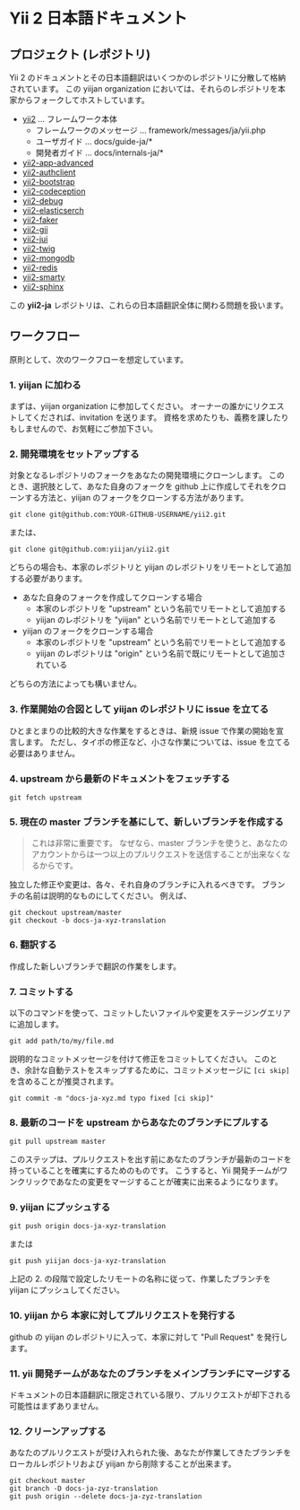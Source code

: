 Yii 2 日本語ドキュメント
========================

## プロジェクト (レポジトリ)

Yii 2 のドキュメントとその日本語翻訳はいくつかのレポジトリに分散して格納されています。
この yiijan organization においては、それらのレポジトリを本家からフォークしてホストしています。

- [yii2](https://github.com/yiijan/yii2) ... フレームワーク本体
    - フレームワークのメッセージ ... framework/messages/ja/yii.php
    - ユーザガイド ... docs/guide-ja/*
    - 開発者ガイド ... docs/internals-ja/*
- [yii2-app-advanced](https://github.com/yiijan/yii2-app-advanced)
- [yii2-authclient](https://github.com/yiijan/yii2-authclient)
- [yii2-bootstrap](https://github.com/yiijan/yii2-bootstrap)
- [yii2-codeception](https://github.com/yiijan/yii2-codeception)
- [yii2-debug](https://github.com/yiijan/yii2-debug)
- [yii2-elasticserch](https://github.com/yiijan/yii2-elasticserch)
- [yii2-faker](https://github.com/yiijan/yii2-faker)
- [yii2-gii](https://github.com/yiijan/yii2-gii)
- [yii2-jui](https://github.com/yiijan/yii2-jui)
- [yii2-twig](https://github.com/yiijan/yii2-twig)
- [yii2-mongodb](https://github.com/yiijan/yii2-mongodb)
- [yii2-redis](https://github.com/yiijan/yii2-redis)
- [yii2-smarty](https://github.com/yiijan/yii2-smarty)
- [yii2-sphinx](https://github.com/yiijan/yii2-sphinx)

この **yii2-ja** レポジトリは、これらの日本語翻訳全体に関わる問題を扱います。


## ワークフロー

原則として、次のワークフローを想定しています。

### 1. yiijan に加わる

まずは、yiijan organization に参加してください。
オーナーの誰かにリクエストしてくだされば、invitation を送ります。
資格を求めたりも、義務を課したりもしませんので、お気軽にご参加下さい。

### 2. 開発環境をセットアップする

対象となるレポジトリのフォークをあなたの開発環境にクローンします。
このとき、選択肢として、あなた自身のフォークを github 上に作成してそれをクローンする方法と、yiijan のフォークをクローンする方法があります。

    git clone git@github.com:YOUR-GITHUB-USERNAME/yii2.git

または、

    git clone git@github.com:yiijan/yii2.git

どちらの場合も、本家のレポジトリと yiijan のレポジトリをリモートとして追加する必要があります。

- あなた自身のフォークを作成してクローンする場合
   - 本家のレポジトリを "upstream" という名前でリモートとして追加する
   - yiijan のレポジトリを "yiijan" という名前でリモートとして追加する
- yiijan のフォークをクローンする場合
   - 本家のレポジトリを "upstream" という名前でリモートとして追加する
   - yiijan のレポジトリは "origin" という名前で既にリモートとして追加されている

どちらの方法によっても構いません。

### 3. 作業開始の合図として yiijan のレポジトリに issue を立てる

ひとまとまりの比較的大きな作業をするときは、新規 issue で作業の開始を宣言します。
ただし、タイポの修正など、小さな作業については、issue を立てる必要はありません。

### 4. upstream から最新のドキュメントをフェッチする

    git fetch upstream

### 5. 現在の master ブランチを基にして、新しいブランチを作成する

> これは非常に重要です。
> なぜなら、master ブランチを使うと、あなたのアカウントからは一つ以上のプルリクエストを送信することが出来なくなるからです。

独立した修正や変更は、各々、それ自身のブランチに入れるべきです。
ブランチの名前は説明的なものにしてください。 例えば、

    git checkout upstream/master
    git checkout -b docs-ja-xyz-translation

### 6. 翻訳する

作成した新しいブランチで翻訳の作業をします。

### 7. コミットする

以下のコマンドを使って、コミットしたいファイルや変更をステージングエリアに追加します。

    git add path/to/my/file.md

説明的なコミットメッセージを付けて修正をコミットしてください。
このとき、余計な自動テストをスキップするために、コミットメッセージに `[ci skip]` を含めることが推奨されます。

    git commit -m "docs-ja-xyz.md typo fixed [ci skip]"

### 8. 最新のコードを upstream からあなたのブランチにプルする

    git pull upstream master

このステップは、プルリクエストを出す前にあなたのブランチが最新のコードを持っていることを確実にするためのものです。
こうすると、Yii 開発チームがワンクリックであなたの変更をマージすることが確実に出来るようになります。

### 9. yiijan にプッシュする

    git push origin docs-ja-xyz-translation

または

    git push yiijan docs-ja-xyz-translation

上記の 2. の段階で設定したリモートの名称に従って、作業したブランチを yiijan にプッシュしてください。

### 10. yiijan から 本家に対してプルリクエストを発行する

github の yiijan のレポジトリに入って、本家に対して "Pull Request" を発行します。

### 11. yii 開発チームがあなたのブランチをメインブランチにマージする

ドキュメントの日本語翻訳に限定されている限り、プルリクエストが却下される可能性はまずありません。

### 12. クリーンアップする

あなたのプルリクエストが受け入れられた後、あなたが作業してきたブランチをローカルレポジトリおよび yiijan から削除することが出来ます。

    git checkout master
    git branch -D docs-ja-zyz-translation
    git push origin --delete docs-ja-zyz-translation

